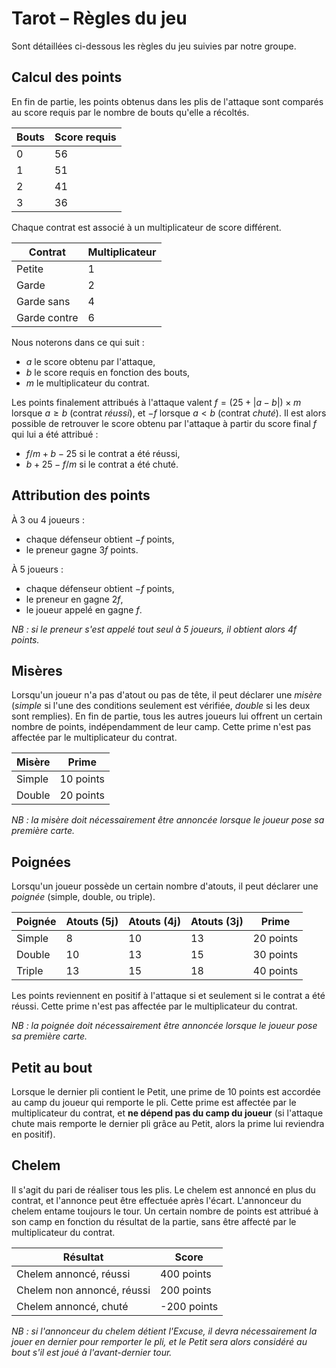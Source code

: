 # Tarot – Règles du jeu

Sont détaillées ci-dessous les règles du jeu suivies par notre groupe.

## Calcul des points

En fin de partie, les points obtenus dans les plis de l'attaque sont comparés au score requis par
le nombre de bouts qu'elle a récoltés.

| **Bouts** | **Score requis** |
|-----------|------------------|
| 0         | 56               |
| 1         | 51               |
| 2         | 41               |
| 3         | 36               |

Chaque contrat est associé à un multiplicateur de score différent.

| **Contrat**  | **Multiplicateur**  |
|--------------|---------------------|
| Petite       | 1                   |
| Garde        | 2                   |
| Garde sans   | 4                   |
| Garde contre | 6                   |

Nous noterons dans ce qui suit :
- $a$ le score obtenu par l'attaque,
- $b$ le score requis en fonction des bouts,
- $m$ le multiplicateur du contrat.

Les points finalement attribués à l'attaque valent $f = (25 + |a - b|) \times m$ lorsque $a \geq b$
(contrat _réussi_), et $-f$ lorsque $a < b$ (contrat _chuté_). Il est alors possible de retrouver le
score obtenu par l'attaque à partir du score final $f$ qui lui a été attribué :
- $f / m + b - 25$ si le contrat a été réussi,
- $b + 25 - f / m$ si le contrat a été chuté.

## Attribution des points

À 3 ou 4 joueurs :
- chaque défenseur obtient $-f$ points,
- le preneur gagne $3f$ points.

À 5 joueurs :
- chaque défenseur obtient $-f$ points,
- le preneur en gagne $2f$,
- le joueur appelé en gagne $f$.

_NB : si le preneur s'est appelé tout seul à 5 joueurs, il obtient alors 4f points._

## Misères

Lorsqu'un joueur n'a pas d'atout ou pas de tête, il peut déclarer une _misère_ (_simple_ si
l'une des conditions seulement est vérifiée, _double_ si les deux sont remplies). En fin
de partie, tous les autres joueurs lui offrent un certain nombre de points, indépendamment
de leur camp. Cette prime n'est pas affectée par le multiplicateur du contrat.

| **Misère** | **Prime** |
|------------|-----------|
| Simple     | 10 points |
| Double     | 20 points |

_NB : la misère doit nécessairement être annoncée lorsque le joueur pose sa première carte._

## Poignées

Lorsqu'un joueur possède un certain nombre d'atouts, il peut déclarer une _poignée_
(simple, double, ou triple).

| **Poignée** | **Atouts (5j)** | **Atouts (4j)** | **Atouts (3j)** | **Prime** |
|-------------|-----------------|-----------------|-----------------|-----------|
| Simple      | 8               | 10              | 13              | 20 points |
| Double      | 10              | 13              | 15              | 30 points |
| Triple      | 13              | 15              | 18              | 40 points |

Les points reviennent en positif à l'attaque si et seulement si le contrat a été réussi.
Cette prime n'est pas affectée par le multiplicateur du contrat.

_NB : la poignée doit nécessairement être annoncée lorsque le joueur pose sa première carte._

## Petit au bout

Lorsque le dernier pli contient le Petit, une prime de 10 points est accordée au camp du joueur
qui remporte le pli. Cette prime est affectée par le multiplicateur du contrat, et **ne dépend
pas du camp du joueur** (si l'attaque chute mais remporte le dernier pli grâce au Petit, alors
la prime lui reviendra en positif).

## Chelem

Il s'agit du pari de réaliser tous les plis. Le chelem est annoncé en plus du contrat, et
l'annonce peut être effectuée après l'écart. L'annonceur du chelem entame toujours le tour.
Un certain nombre de points est attribué à son camp en fonction du résultat de la partie,
sans être affecté par le multiplicateur du contrat.

| **Résultat**               | **Score**   |
|----------------------------|-------------|
| Chelem annoncé, réussi     | 400 points  |
| Chelem non annoncé, réussi | 200 points  |
| Chelem annoncé, chuté      | -200 points |

_NB : si l'annonceur du chelem détient l'Excuse, il devra nécessairement la jouer en dernier
pour remporter le pli, et le Petit sera alors considéré au bout s'il est joué à l'avant-dernier tour._
